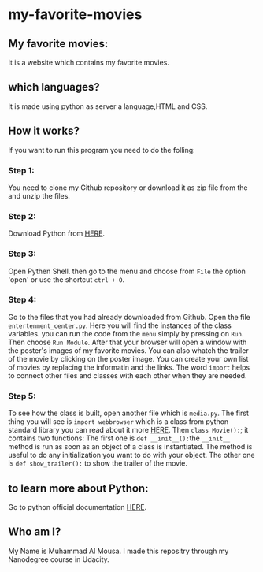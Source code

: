 # my-favorite-movies
## My favorite movies:
It is a website which contains my favorite movies.
## which languages?
It is made using python as server a language,HTML and CSS.
## How it works?
If you want to run this program you need to do the folling:

### Step 1:
You need to clone my Github repository or download it as zip file from the and unzip the files.

### Step 2:
Download Python from  [HERE](https://www.python.org/download/releases/2.7/).

### Step 3:
Open Pythen Shell. then go to the menu and choose from `File` the option  'open' or use the shortcut `ctrl + O`.

### Step 4:
Go to the files that you had already downloaded from Github. Open the file `entertenment_center.py`. Here you will find the instances of the class variables. you can run the code from the `menu` simply by pressing on `Run`. Then choose `Run Module`. After that your browser will open a window with the poster's images of my favorite movies. You can also whatch the trailer of the movie by clicking on the poster image.  You can create your own list of movies by replacing the informatin and the links. The word `import` helps to connect other files and classes with each other when they are needed.

### Step 5:
To see how the class is built, open another file which is `media.py`. The first thing you will see is `import webbrowser` which is a class from python standard library you can read about it more [HERE](https://docs.python.org/2/library/webbrowser.html).
Then `class Movie():`; it contains two functions: The first one is `def __init__():`the `__init__` method is run as soon as an object of a class is instantiated. The method is useful to do any initialization you want to do with your object. The other one is `def show_trailer():` to show the trailer of the movie.

## to learn more about Python:
Go to python official documentation [HERE](https://docs.python.org/2/contents.html).


## Who am I?
My Name is Muhammad Al Mousa. I made this repositry through my Nanodegree course in Udacity.
